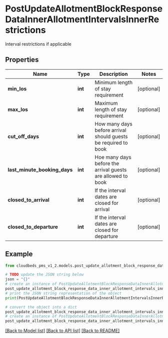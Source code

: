 # PostUpdateAllotmentBlockResponseDataInnerAllotmentIntervalsInnerRestrictions

Interval restrictions if applicable

## Properties

Name | Type | Description | Notes
------------ | ------------- | ------------- | -------------
**min_los** | **int** | Minimum length of stay requirement | [optional] 
**max_los** | **int** | Maximum length of stay requirement | [optional] 
**cut_off_days** | **int** | How many days before arrival should guests be required to book | [optional] 
**last_minute_booking_days** | **int** | Hoe many days before the arrival guests are allowed to book | [optional] 
**closed_to_arrival** | **int** | If the interval dates are closed for arrival | [optional] 
**closed_to_departure** | **int** | If the interval dates are closed for departure | [optional] 

## Example

```python
from cloudbeds_pms_v1_2.models.post_update_allotment_block_response_data_inner_allotment_intervals_inner_restrictions import PostUpdateAllotmentBlockResponseDataInnerAllotmentIntervalsInnerRestrictions

# TODO update the JSON string below
json = "{}"
# create an instance of PostUpdateAllotmentBlockResponseDataInnerAllotmentIntervalsInnerRestrictions from a JSON string
post_update_allotment_block_response_data_inner_allotment_intervals_inner_restrictions_instance = PostUpdateAllotmentBlockResponseDataInnerAllotmentIntervalsInnerRestrictions.from_json(json)
# print the JSON string representation of the object
print(PostUpdateAllotmentBlockResponseDataInnerAllotmentIntervalsInnerRestrictions.to_json())

# convert the object into a dict
post_update_allotment_block_response_data_inner_allotment_intervals_inner_restrictions_dict = post_update_allotment_block_response_data_inner_allotment_intervals_inner_restrictions_instance.to_dict()
# create an instance of PostUpdateAllotmentBlockResponseDataInnerAllotmentIntervalsInnerRestrictions from a dict
post_update_allotment_block_response_data_inner_allotment_intervals_inner_restrictions_from_dict = PostUpdateAllotmentBlockResponseDataInnerAllotmentIntervalsInnerRestrictions.from_dict(post_update_allotment_block_response_data_inner_allotment_intervals_inner_restrictions_dict)
```
[[Back to Model list]](../README.md#documentation-for-models) [[Back to API list]](../README.md#documentation-for-api-endpoints) [[Back to README]](../README.md)


